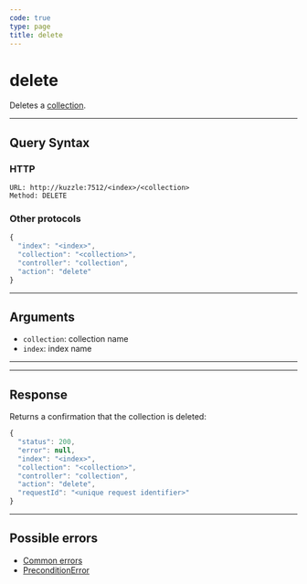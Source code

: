 ```yaml
---
code: true
type: page
title: delete
---
```


# delete

Deletes a [collection](/core/2/guides/essentials/store-access-data).

---

## Query Syntax

### HTTP

```http
URL: http://kuzzle:7512/<index>/<collection>
Method: DELETE
```

### Other protocols

```js
{
  "index": "<index>",
  "collection": "<collection>",
  "controller": "collection",
  "action": "delete"
}
```

---

## Arguments

- `collection`: collection name
- `index`: index name

---

---

## Response

Returns a confirmation that the collection is deleted:

```js
{
  "status": 200,
  "error": null,
  "index": "<index>",
  "collection": "<collection>",
  "controller": "collection",
  "action": "delete",
  "requestId": "<unique request identifier>"
}
```

---

## Possible errors

- [Common errors](/core/2/api/essentials/errors/handling#common-errors)
- [PreconditionError](/core/2/api/essentials/errors/handling#preconditionerror)
